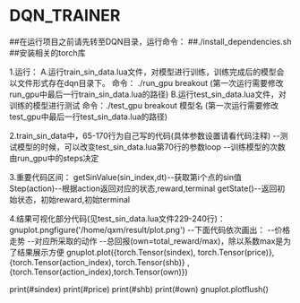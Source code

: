 # DQN_TRAINER

##在运行项目之前请先转至DQN目录，运行命令：
##./install_dependencies.sh
##安装相关的torch库

1.运行：
A.运行train_sin_data.lua文件，对模型进行训练，训练完成后的模型会以文件形式存在dqn目录下。
命令： ./run_gpu breakout (第一次运行需要修改run_gpu中最后一行train_sin_data.lua的路径)
B.运行test_sin_data.lua文件，对训练的模型进行测试
命令：./test_gpu breakout 模型名 (第一次运行需要修改test_gpu中最后一行test_sin_data.lua的路径)

2.train_sin_data中，65-170行为自己写的代码(具体参数设置请看代码注释)
--测试模型的时候，可以改变test_sin_data.lua第70行的参数loop
--训练模型的次数由run_gpu中的steps决定

3.重要代码区间：
getSinValue(sin_index,dt)--获取第i个点的sin值
Step(action)--根据action返回对应的状态,reward,terminal
getState()--返回初始状态，初始reward,初始terminal

4.结果可视化部分代码(见test_sin_data.lua文件229-240行)：
gnuplot.pngfigure('/home/qxm/result/plot.png')
--下面代码依次画出：
--价格走势
--对应所采取的动作
--总回报(own=total_reward/max)，除以系数max是为了结果展示方便
gnuplot.plot({torch.Tensor(sindex), torch.Tensor(price)},{torch.Tensor(action_index), torch.Tensor(shb)} , {torch.Tensor(action_index),torch.Tensor(own)})

print(#sindex)
print(#price)
print(#shb)
print(#own)
gnuplot.plotflush()
